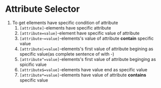 # Attribute Selector
1. To get ellements have specific condition of attribute
   1. `[attribute]`-elements have specific attribute
   2. `[attribute=value]`-element have specific value of attribute
   3. `[attribute~=value]`-elements's value of attribute **contain** specific value
   4. `[attribute|=value]`-elements's first value of attribute begining as specific value(as complete sentence of with -)
   5. `[attribute^=value]`-elements's first value of attribute beginging as spicific value
   6. `[attribute$=value]`-elements have value end as specific value
   7. `[attribute*=value]`-elements have value of attribute **contains** specific value